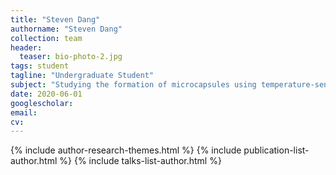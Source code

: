 ```yaml
---
title: "Steven Dang"
authorname: "Steven Dang"
collection: team
header:
  teaser: bio-photo-2.jpg
tags: student
tagline: "Undergraduate Student"
subject: "Studying the formation of microcapsules using temperature-sensitive microgel colloids"
date: 2020-06-01
googlescholar: 
email: 
cv: 
---
```


<p align= "justify">

{% include author-research-themes.html %}
{% include publication-list-author.html %}
{% include talks-list-author.html %}